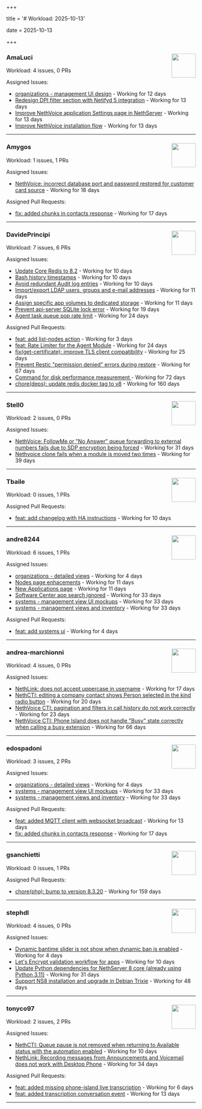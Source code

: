 +++

title = '# Workload: 2025-10-13'

date = 2025-10-13

+++

### AmaLuci <img src='https://avatars.githubusercontent.com/u/166636295?v=4&s=64' width='64' height='64' style='float:right;' /> ###
Workload: 4 issues, 0 PRs


Assigned Issues:
- [organizations - management UI design](https://github.com/NethServer/my/issues/24) - Working for 12 days
- [Redesign DPI filter section with Netifyd 5 integration](https://github.com/NethServer/dev/issues/7662) - Working for 13 days
- [Improve NethVoice application Settings page in NethServer](https://github.com/NethServer/dev/issues/7660) - Working for 13 days
- [Improve NethVoice installation flow](https://github.com/NethServer/dev/issues/7659) - Working for 13 days
---

### Amygos <img src='https://avatars.githubusercontent.com/u/510232?v=4&s=64' width='64' height='64' style='float:right;' /> ###
Workload: 1 issues, 1 PRs


Assigned Issues:
- [NethVoice: incorrect database port and password restored for customer card source](https://github.com/NethServer/dev/issues/7654) - Working for 18 days

Assigned Pull Requests:
- [fix: added chunks in contacts response](https://github.com/nethesis/ctiapp-authproxy/pull/14) - Working for 17 days
---

### DavidePrincipi <img src='https://avatars.githubusercontent.com/u/2920838?v=4&s=64' width='64' height='64' style='float:right;' /> ###
Workload: 7 issues, 6 PRs


Assigned Issues:
- [Update Core Redis to 8.2](https://github.com/NethServer/dev/issues/7676) - Working for 10 days
- [Bash history timestamps](https://github.com/NethServer/dev/issues/7674) - Working for 10 days
- [Avoid redundant Audit log entries](https://github.com/NethServer/dev/issues/7668) - Working for 10 days
- [Import/export LDAP users, groups and e-mail addresses](https://github.com/NethServer/dev/issues/7666) - Working for 11 days
- [Assign specific app volumes to dedicated storage](https://github.com/NethServer/dev/issues/7665) - Working for 11 days
- [Prevent api-server SQLite lock error](https://github.com/NethServer/dev/issues/7651) - Working for 19 days
- [Agent task queue pop rate limit](https://github.com/NethServer/dev/issues/7636) - Working for 24 days

Assigned Pull Requests:
- [feat: add list-nodes action](https://github.com/NethServer/ns8-core/pull/956) - Working for 3 days
- [feat: Rate Limiter for the Agent Module](https://github.com/NethServer/ns8-core/pull/938) - Working for 24 days
- [fix(get-certificate): improve TLS client compatibility](https://github.com/NethServer/ns8-core/pull/937) - Working for 25 days
- [Prevent Restic "permission denied" errors during restore](https://github.com/NethServer/ns8-core/pull/920) - Working for 67 days
- [Command for disk performance measurement ](https://github.com/NethServer/ns8-core/pull/915) - Working for 72 days
- [chore(deps): update redis docker tag to v8](https://github.com/NethServer/ns8-core/pull/874) - Working for 160 days
---

### Stell0 <img src='https://avatars.githubusercontent.com/u/4547897?v=4&s=64' width='64' height='64' style='float:right;' /> ###
Workload: 2 issues, 0 PRs


Assigned Issues:
- [NethVoice: FollowMe or "No Answer" queue forwarding to external numbers fails due to SDP encryption being forced](https://github.com/NethServer/dev/issues/7627) - Working for 31 days
- [Nethvoice clone fails when a module is moved two times](https://github.com/NethServer/dev/issues/7616) - Working for 39 days
---

### Tbaile <img src='https://avatars.githubusercontent.com/u/8052641?v=4&s=64' width='64' height='64' style='float:right;' /> ###
Workload: 0 issues, 1 PRs


Assigned Pull Requests:
- [feat: add changelog with HA instructions](https://github.com/NethServer/nethsecurity-docs/pull/209) - Working for 10 days
---

### andre8244 <img src='https://avatars.githubusercontent.com/u/4612169?v=4&s=64' width='64' height='64' style='float:right;' /> ###
Workload: 6 issues, 1 PRs


Assigned Issues:
- [organizations - detailed views](https://github.com/NethServer/my/issues/25) - Working for 4 days
- [Nodes page enhacements](https://github.com/NethServer/dev/issues/7664) - Working for 11 days
- [New Applications page](https://github.com/NethServer/dev/issues/7663) - Working for 11 days
- [Software Center app search ignored](https://github.com/NethServer/dev/issues/7620) - Working for 33 days
- [systems - management view UI mockups](https://github.com/NethServer/my/issues/23) - Working for 33 days
- [systems - management views and inventory](https://github.com/NethServer/my/issues/22) - Working for 33 days

Assigned Pull Requests:
- [feat: add systems ui](https://github.com/NethServer/my/pull/26) - Working for 4 days
---

### andrea-marchionni <img src='https://avatars.githubusercontent.com/u/6448460?v=4&s=64' width='64' height='64' style='float:right;' /> ###
Workload: 4 issues, 0 PRs


Assigned Issues:
- [NethLink: does not accept uppercase in username](https://github.com/NethServer/dev/issues/7656) - Working for 17 days
- [NethCTI: editing a company contact shows Person selected in the kind radio button](https://github.com/NethServer/dev/issues/7646) - Working for 20 days
- [NethVoice CTI: pagination and filters in call history do not work correctly](https://github.com/NethServer/dev/issues/7639) - Working for 23 days
- [NethVoice CTI: Phone Island does not handle "Busy" state correctly when calling a busy extension](https://github.com/NethServer/dev/issues/7599) - Working for 66 days
---

### edospadoni <img src='https://avatars.githubusercontent.com/u/6152486?v=4&s=64' width='64' height='64' style='float:right;' /> ###
Workload: 3 issues, 2 PRs


Assigned Issues:
- [organizations - detailed views](https://github.com/NethServer/my/issues/25) - Working for 4 days
- [systems - management view UI mockups](https://github.com/NethServer/my/issues/23) - Working for 33 days
- [systems - management views and inventory](https://github.com/NethServer/my/issues/22) - Working for 33 days

Assigned Pull Requests:
- [feat: added MQTT client with websocket broadcast](https://github.com/nethesis/ns8-nethvoice/pull/552) - Working for 13 days
- [fix: added chunks in contacts response](https://github.com/nethesis/ctiapp-authproxy/pull/14) - Working for 17 days
---

### gsanchietti <img src='https://avatars.githubusercontent.com/u/804596?v=4&s=64' width='64' height='64' style='float:right;' /> ###
Workload: 0 issues, 1 PRs


Assigned Pull Requests:
- [chore(php): bump to version 8.3.20](https://github.com/NethServer/ns8-webtop/pull/120) - Working for 159 days
---

### stephdl <img src='https://avatars.githubusercontent.com/u/3164851?v=4&s=64' width='64' height='64' style='float:right;' /> ###
Workload: 4 issues, 0 PRs


Assigned Issues:
- [Dynamic bantime slider is not show when dynamic ban is enabled](https://github.com/NethServer/dev/issues/7678) - Working for 4 days
- [Let's Encrypt validation workflow for apps](https://github.com/NethServer/dev/issues/7669) - Working for 10 days
- [Update Python dependencies for NethServer 8 core (already using Python 3.11)](https://github.com/NethServer/dev/issues/7625) - Working for 31 days
- [Support NS8 installation and upgrade in Debian Trixie](https://github.com/NethServer/dev/issues/7608) - Working for 48 days
---

### tonyco97 <img src='https://avatars.githubusercontent.com/u/36625268?v=4&s=64' width='64' height='64' style='float:right;' /> ###
Workload: 2 issues, 2 PRs


Assigned Issues:
- [NethCTI: Queue pause is not removed when returning to Available status with the automation enabled](https://github.com/NethServer/dev/issues/7671) - Working for 10 days
- [NethLink: Recording messages from Announcements and Voicemail does not work with Desktop Phone](https://github.com/NethServer/dev/issues/7619) - Working for 34 days

Assigned Pull Requests:
- [feat: added missing phone-island live transcription](https://github.com/nethesis/nethvoice-cti/pull/338) - Working for 6 days
- [feat: added transcription conversation event](https://github.com/nethesis/phone-island/pull/115) - Working for 13 days
---

